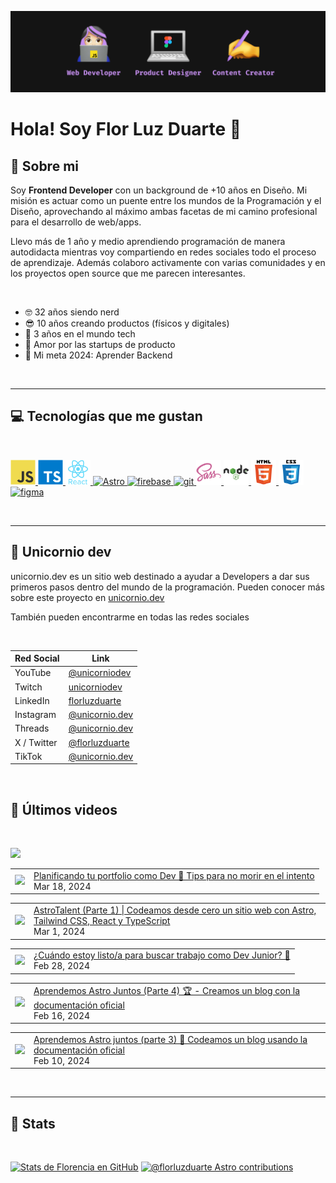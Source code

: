 ![banner github profile](./Banner%20github%20profile.png)

# Hola! Soy Flor Luz Duarte 👋

## 🙂 Sobre mi

Soy **Frontend Developer** con un background de +10 años en Diseño. Mi misión es actuar como un puente entre los mundos de la Programación y el Diseño, aprovechando al máximo ambas facetas de mi camino profesional para el desarrollo de web/apps.

Llevo más de 1 año y medio aprendiendo programación de manera autodidacta mientras voy compartiendo en redes sociales todo el proceso de aprendizaje. Además colaboro activamente con varias comunidades y en los proyectos open source que me parecen interesantes.

<br />

- 🤓 32 años siendo nerd
- 😎 10 años creando productos (físicos y digitales)
- 🚀 3 años en el mundo tech
- 💛 Amor por las startups de producto
- 🎯 Mi meta 2024: Aprender Backend

<br />

---

## 💻 Tecnologías que me gustan

<br />

<p align="left">

<a href="https://developer.mozilla.org/en-US/docs/Web/JavaScript" target="_blank" rel="noreferrer"> <img src="https://raw.githubusercontent.com/devicons/devicon/master/icons/javascript/javascript-original.svg" alt="javascript" width="40" height="40"/> </a> <a href="https://www.typescriptlang.org/" target="_blank" rel="noreferrer"> <img src="https://raw.githubusercontent.com/devicons/devicon/master/icons/typescript/typescript-original.svg" alt="typescript" width="40" height="40"/> </a> <a href="https://reactjs.org/" target="_blank" rel="noreferrer"> <img src="https://raw.githubusercontent.com/devicons/devicon/master/icons/react/react-original-wordmark.svg" alt="react" width="40" height="40"/> </a> <a href="https://astro.build" target="_blank" rel="noreferrer"> <img src="https://res.cloudinary.com/dfzncn1pd/image/upload/v1673026303/README%20files/vscode-icons_file-type-astro_epmnlg.png" alt="Astro" width="44" height="44"/> </a> <a href="https://firebase.google.com/" target="_blank" rel="noreferrer"> <img src="https://www.vectorlogo.zone/logos/firebase/firebase-icon.svg" alt="firebase" width="40" height="40"/> </a> <a href="https://git-scm.com/" target="_blank" rel="noreferrer"> <img src="https://www.vectorlogo.zone/logos/git-scm/git-scm-icon.svg" alt="git" width="40" height="40"/> </a> <a href="https://sass-lang.com" target="_blank" rel="noreferrer"> <img src="https://raw.githubusercontent.com/devicons/devicon/master/icons/sass/sass-original.svg" alt="sass" width="40" height="40"/> </a> <a href="https://nodejs.org" target="_blank" rel="noreferrer"> <img src="https://raw.githubusercontent.com/devicons/devicon/master/icons/nodejs/nodejs-original-wordmark.svg" alt="nodejs" width="40" height="40"/> </a> <a href="https://www.w3.org/html/" target="_blank" rel="noreferrer"> <img src="https://raw.githubusercontent.com/devicons/devicon/master/icons/html5/html5-original-wordmark.svg" alt="html5" width="40" height="40"/> </a> <a href="https://www.w3schools.com/css/" target="_blank" rel="noreferrer"> <img src="https://raw.githubusercontent.com/devicons/devicon/master/icons/css3/css3-original-wordmark.svg" alt="css3" width="40" height="40"/> </a> <a href="https://www.figma.com/" target="_blank" rel="noreferrer"> <img src="https://www.vectorlogo.zone/logos/figma/figma-icon.svg" alt="figma" width="40" height="40"/> </a>

</p>

<br />

---

## 🦄 Unicornio dev

unicornio.dev es un sitio web destinado a ayudar a Developers a dar sus primeros pasos dentro del mundo de la programación. Pueden conocer más sobre este proyecto en [unicornio.dev](https://unicornio.dev)

También pueden encontrarme en todas las redes sociales

<br />

| Red Social | Link                                                       |
| ---------- | ---------------------------------------------------------- |
| YouTube    | [@unicorniodev](https://www.youtube.com/@unicorniodev)     |
| Twitch     | [unicorniodev](https://www.twitch.tv/unicorniodev)         |
| LinkedIn   | [florluzduarte](https://www.linkedin.com/in/florluzduarte) |
| Instagram  | [@unicornio.dev](https://www.instagram.com/unicornio.dev)  |
| Threads    | [@unicornio.dev](https://www.threads.net/@unicornio.dev)   |
| X / Twitter| [@florluzduarte](https://www.x.com/florluzduarte)          |
| TikTok     | [@unicornio.dev](https://www.tiktok.com/@unicornio.dev)    |

<br />

## 🎥 Últimos videos

<br />

<div align="left">

[<img src="https://img.shields.io/badge/-Subscribe-red?style=for-the-badge&logo=youtube&logoColor=white"/>](https://www.youtube.com/@unicorniodev)

</div>

<!-- YOUTUBE:START --><table><tr><td><a href="https://www.youtube.com/watch?v=5IjJmpFhbN4"><img width="140px" src="https://i.ytimg.com/vi/5IjJmpFhbN4/mqdefault.jpg"></a></td>
<td><a href="https://www.youtube.com/watch?v=5IjJmpFhbN4">Planificando tu portfolio como Dev 💪 Tips para no morir en el intento</a><br/>Mar 18, 2024</td></tr></table>
<table><tr><td><a href="https://www.youtube.com/watch?v=cm2rcwNx95M"><img width="140px" src="https://i.ytimg.com/vi/cm2rcwNx95M/mqdefault.jpg"></a></td>
<td><a href="https://www.youtube.com/watch?v=cm2rcwNx95M">AstroTalent &lpar;Parte 1&rpar; | Codeamos desde cero un sitio web con Astro, Tailwind CSS, React y TypeScript</a><br/>Mar 1, 2024</td></tr></table>
<table><tr><td><a href="https://www.youtube.com/watch?v=sxEmycmG2Xo"><img width="140px" src="https://i.ytimg.com/vi/sxEmycmG2Xo/mqdefault.jpg"></a></td>
<td><a href="https://www.youtube.com/watch?v=sxEmycmG2Xo">¿Cuándo estoy listo/a para buscar trabajo como Dev Junior? 🤔</a><br/>Feb 28, 2024</td></tr></table>
<table><tr><td><a href="https://www.youtube.com/watch?v=graOzZBqHc0"><img width="140px" src="https://i.ytimg.com/vi/graOzZBqHc0/mqdefault.jpg"></a></td>
<td><a href="https://www.youtube.com/watch?v=graOzZBqHc0">Aprendemos Astro Juntos &lpar;Parte 4&rpar; 🏆 - Creamos un blog con la documentación oficial</a><br/>Feb 16, 2024</td></tr></table>
<table><tr><td><a href="https://www.youtube.com/watch?v=pwl2mrfCqU0"><img width="140px" src="https://i.ytimg.com/vi/pwl2mrfCqU0/mqdefault.jpg"></a></td>
<td><a href="https://www.youtube.com/watch?v=pwl2mrfCqU0">Aprendemos Astro juntos &lpar;parte 3&rpar; 🙌 Codeamos un blog usando la documentación oficial</a><br/>Feb 10, 2024</td></tr></table>
<!-- YOUTUBE:END -->

<br />

---

## 🥇 Stats

<br />

[![Stats de Florencia en GitHub](https://github-readme-stats.vercel.app/api?username=florluzduarte&show_icons=true&theme=tokyonight)](https://unicornio.dev)
[![@florluzduarte Astro contributions](https://astro.badg.es/v1/contributor/florluzduarte.svg)](https://astro.badg.es/v1/contributor/florluzduarte/)

<br />
